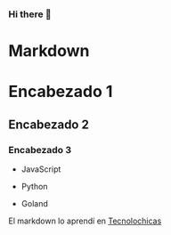 ### Hi there 👋

<!--
**AilynMagali/AilynMagali** is a ✨ _special_ ✨ repository because its `README.md` (this file) appears on your GitHub profile.

Here are some ideas to get you started:

- 🔭 I’m currently working on ...
- 🌱 I’m currently learning ...
- 👯 I’m looking to collaborate on ...
- 🤔 I’m looking for help with ...
- 💬 Ask me about ...
- 📫 How to reach me: ...
- 😄 Pronouns: ...
- ⚡ Fun fact: ...
-->

# Markdown

# Encabezado 1
## Encabezado 2
### Encabezado 3

- JavaScript
* Python
+ Goland

El markdown lo aprendí en [Tecnolochicas](https://tecnolochicas.mx/)
